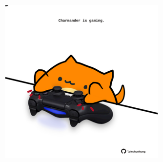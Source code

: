 <!-- built at 11/02/2023, 10:00:51 UTC -->
<p align="center">
  <img width="500" height="500" src="./ReadmeImage.svg">
</p>
